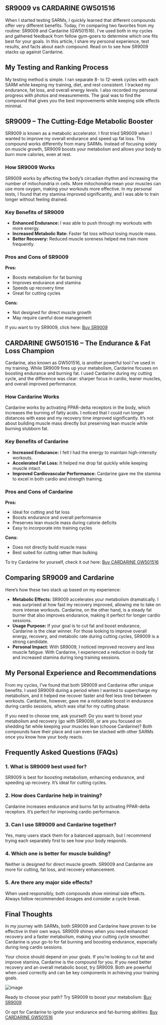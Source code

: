<!-- Start of Article HTML -->
<article>
  <h1>SR9009 vs CARDARINE GW501516</h1>
  <p>
    When I started testing SARMs, I quickly learned that different compounds offer very different benefits. Today, I'm comparing two favorites from my routine: SR9009 and Cardarine (GW501516). I’ve used both in my cycles and gathered feedback from fellow gym-goers to determine which one fits best for your goals. In this article, I share my personal experience, test results, and facts about each compound. Read on to see how SR9009 stacks up against Cardarine.
  </p>
  
  <h2>My Testing and Ranking Process</h2>
  <p>
    My testing method is simple. I ran separate 8- to 12-week cycles with each SARM while keeping my training, diet, and rest consistent. I tracked my endurance, fat loss, and overall energy levels. I also recorded my personal progress with photos and measurements. The goal was to find the compound that gives you the best improvements while keeping side effects minimal.
  </p>
  
  <h2>SR9009 – The Cutting-Edge Metabolic Booster</h2>
  <p>
    SR9009 is known as a metabolic accelerator. I first tried SR9009 when I wanted to improve my overall endurance and speed up fat loss. This compound works differently from many SARMs. Instead of focusing solely on muscle growth, SR9009 boosts your metabolism and allows your body to burn more calories, even at rest.
  </p>
  <h3>How SR9009 Works</h3>
  <p>
    SR9009 works by affecting the body’s circadian rhythm and increasing the number of mitochondria in cells. More mitochondria mean your muscles can use more oxygen, making your workouts more effective. In my personal tests, I found that my stamina improved significantly, and I was able to train longer without feeling drained.
  </p>
  
  <h3>Key Benefits of SR9009</h3>
  <ul>
    <li><strong>Enhanced Endurance:</strong> I was able to push through my workouts with more energy.</li>
    <li><strong>Increased Metabolic Rate:</strong> Faster fat loss without losing muscle mass.</li>
    <li><strong>Better Recovery:</strong> Reduced muscle soreness helped me train more frequently.</li>
  </ul>
  
  <h3>Pros and Cons of SR9009</h3>
  <p><strong>Pros:</strong></p>
  <ul>
    <li>Boosts metabolism for fat burning</li>
    <li>Improves endurance and stamina</li>
    <li>Speeds up recovery time</li>
    <li>Great for cutting cycles</li>
  </ul>
  <p><strong>Cons:</strong></p>
  <ul>
    <li>Not designed for direct muscle growth</li>
    <li>May require careful dose management</li>
  </ul>
  
  <p>
    If you want to try SR9009, click here:
    <a href="https://www.wb22trk.com/cmp/MJH8GQ/4JNGB5/?source_id=github" target="_blank" rel="nofollow">Buy SR9009</a>
  </p>
  
  <h2>CARDARINE GW501516 – The Endurance & Fat Loss Champion</h2>
  <p>
    Cardarine, also known as GW501516, is another powerful tool I’ve used in my training. While SR9009 fires up your metabolism, Cardarine focuses on boosting endurance and burning fat. I used Cardarine during my cutting cycle, and the difference was clear: sharper focus in cardio, leaner muscles, and overall improved performance.
  </p>
  
  <h3>How Cardarine Works</h3>
  <p>
    Cardarine works by activating PPAR-delta receptors in the body, which increases the burning of fatty acids. I noticed that I could run longer distances with ease and my recovery time improved significantly. It’s not about building muscle mass directly but preserving lean muscle while burning stubborn fat.
  </p>
  
  <h3>Key Benefits of Cardarine</h3>
  <ul>
    <li><strong>Increased Endurance:</strong> I felt I had the energy to maintain high-intensity workouts.</li>
    <li><strong>Accelerated Fat Loss:</strong> It helped me drop fat quickly while keeping muscle intact.</li>
    <li><strong>Improved Cardiovascular Performance:</strong> Cardarine gave me the stamina to excel in both cardio and strength training.</li>
  </ul>
  
  <h3>Pros and Cons of Cardarine</h3>
  <p><strong>Pros:</strong></p>
  <ul>
    <li>Ideal for cutting and fat loss</li>
    <li>Boosts endurance and overall performance</li>
    <li>Preserves lean muscle mass during calorie deficits</li>
    <li>Easy to incorporate into training cycles</li>
  </ul>
  <p><strong>Cons:</strong></p>
  <ul>
    <li>Does not directly build muscle mass</li>
    <li>Best suited for cutting rather than bulking</li>
  </ul>
  
  <p>
    To try Cardarine for yourself, check it out here:
    <a href="https://www.wb22trk.com/cmp/MJH8GQ/4HFK9N/?source_id=github" target="_blank" rel="nofollow">Buy CARDARINE GW501516</a>
  </p>
  
  <h2>Comparing SR9009 and Cardarine</h2>
  <p>
    Here’s how these two stack up based on my experience:
  </p>
  <ul>
    <li><strong>Metabolic Effects:</strong> SR9009 accelerates your metabolism dramatically. I was surprised at how fast my recovery improved, allowing me to take on more intense workouts. Cardarine, on the other hand, is a steady fat burner that also improves endurance, making it perfect for longer cardio sessions.</li>
    <li><strong>Usage Purpose:</strong> If your goal is to cut fat and boost endurance, Cardarine is the clear winner. For those looking to improve overall energy, recovery, and metabolic rate during cutting cycles, SR9009 is a strong candidate.</li>
    <li><strong>Personal Impact:</strong> With SR9009, I noticed improved recovery and less muscle fatigue. With Cardarine, I experienced a reduction in body fat and increased stamina during long training sessions.</li>
  </ul>
  
  <h2>My Personal Experience and Recommendations</h2>
  <p>
    From my cycles, I’ve found that both SR9009 and Cardarine offer unique benefits. I used SR9009 during a period when I wanted to supercharge my metabolism, and it helped me recover faster and feel less tired between workouts. Cardarine, however, gave me a noticeable boost in endurance during cardio sessions, which was vital for my cutting phase.
  </p>
  <p>
    If you need to choose one, ask yourself: Do you want to boost your metabolism and recovery (go with SR9009), or are you focused on shedding fat while keeping your muscles lean (choose Cardarine)? Both compounds have their place and can even be stacked with other SARMs once you know how your body reacts.
  </p>
  
  <h2>Frequently Asked Questions (FAQs)</h2>
  <h3>1. What is SR9009 best used for?</h3>
  <p>
    SR9009 is best for boosting metabolism, enhancing endurance, and speeding up recovery. It’s ideal for cutting cycles.
  </p>
  
  <h3>2. How does Cardarine help in training?</h3>
  <p>
    Cardarine increases endurance and burns fat by activating PPAR-delta receptors. It’s perfect for improving cardio performance.
  </p>
  
  <h3>3. Can I use SR9009 and Cardarine together?</h3>
  <p>
    Yes, many users stack them for a balanced approach, but I recommend trying each separately first to see how your body responds.
  </p>
  
  <h3>4. Which one is better for muscle building?</h3>
  <p>
    Neither is designed for direct muscle growth. SR9009 and Cardarine are more for cutting, fat loss, and recovery enhancement.
  </p>
  
  <h3>5. Are there any major side effects?</h3>
  <p>
    When used responsibly, both compounds show minimal side effects. Always follow recommended dosages and consider a cycle break.
  </p>
  
  <h2>Final Thoughts</h2>
  <p>
    In my journey with SARMs, both SR9009 and Cardarine have proven to be effective in their own ways. SR9009 shines when you need enhanced recovery and a faster metabolism, making your cutting cycle smoother. Cardarine is your go-to for fat burning and boosting endurance, especially during long cardio sessions.
  </p>
  <p>
    Your choice should depend on your goals. If you’re looking to cut fat and improve stamina, Cardarine is the compound for you. If you need better recovery and an overall metabolic boost, try SR9009. Both are powerful when used correctly and can be key components in achieving your training goals.
  </p>

![image](https://github.com/user-attachments/assets/73745d17-1ddb-4b9b-817c-19394c1421aa)

  <p>
    Ready to choose your path? Try SR9009 to boost your metabolism:
    <a href="https://www.wb22trk.com/cmp/MJH8GQ/4JNGB5/?source_id=github" target="_blank" rel="nofollow">Buy SR9009</a>
  </p>
  <p>
    Or opt for Cardarine to ignite your endurance and fat-burning abilities:
    <a href="https://www.wb22trk.com/cmp/MJH8GQ/4HFK9N/?source_id=github" target="_blank" rel="nofollow">Buy CARDARINE GW501516</a>
  </p>
</article>
<!-- End of Article HTML -->
